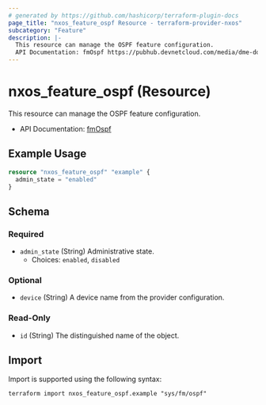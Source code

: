 ```yaml
---
# generated by https://github.com/hashicorp/terraform-plugin-docs
page_title: "nxos_feature_ospf Resource - terraform-provider-nxos"
subcategory: "Feature"
description: |-
  This resource can manage the OSPF feature configuration.
  API Documentation: fmOspf https://pubhub.devnetcloud.com/media/dme-docs-10-2-2/docs/Feature%20Management/fm:Ospf/
---
```


# nxos_feature_ospf (Resource)

This resource can manage the OSPF feature configuration.

- API Documentation: [fmOspf](https://pubhub.devnetcloud.com/media/dme-docs-10-2-2/docs/Feature%20Management/fm:Ospf/)

## Example Usage

```terraform
resource "nxos_feature_ospf" "example" {
  admin_state = "enabled"
}
```

<!-- schema generated by tfplugindocs -->
## Schema

### Required

- `admin_state` (String) Administrative state.
  - Choices: `enabled`, `disabled`

### Optional

- `device` (String) A device name from the provider configuration.

### Read-Only

- `id` (String) The distinguished name of the object.

## Import

Import is supported using the following syntax:

```shell
terraform import nxos_feature_ospf.example "sys/fm/ospf"
```
